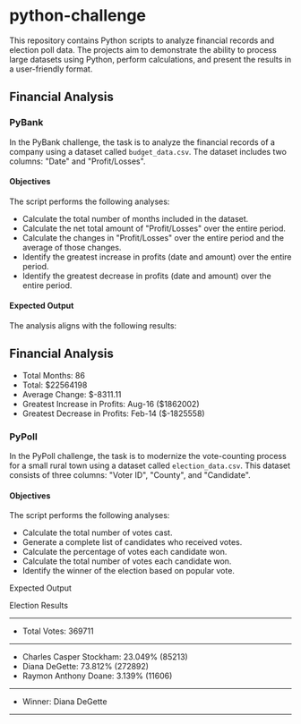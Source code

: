 # python-challenge

This repository contains Python scripts to analyze financial records and election poll data. The projects aim to demonstrate the ability to process large datasets using Python, perform calculations, and present the results in a user-friendly format.

## Financial Analysis 

### PyBank

In the PyBank challenge, the task is to analyze the financial records of a company using a dataset called `budget_data.csv`. The dataset includes two columns: "Date" and "Profit/Losses". 

#### Objectives

The script performs the following analyses:
- Calculate the total number of months included in the dataset.
- Calculate the net total amount of "Profit/Losses" over the entire period.
- Calculate the changes in "Profit/Losses" over the entire period and the average of those changes.
- Identify the greatest increase in profits (date and amount) over the entire period.
- Identify the greatest decrease in profits (date and amount) over the entire period.

#### Expected Output

The analysis aligns with the following results:

Financial Analysis
----------------------------
- Total Months: 86
- Total: $22564198
- Average Change: $-8311.11
- Greatest Increase in Profits: Aug-16 ($1862002)
- Greatest Decrease in Profits: Feb-14 ($-1825558)


### PyPoll

In the PyPoll challenge, the task is to modernize the vote-counting process for a small rural town using a dataset called `election_data.csv`. This dataset consists of three columns: "Voter ID", "County", and "Candidate".

#### Objectives

The script performs the following analyses:
- Calculate the total number of votes cast.
- Generate a complete list of candidates who received votes.
- Calculate the percentage of votes each candidate won.
- Calculate the total number of votes each candidate won.
- Identify the winner of the election based on popular vote.

Expected Output

Election Results
- -------------------------
- Total Votes: 369711
-------------------------
- Charles Casper Stockham: 23.049% (85213)
- Diana DeGette: 73.812% (272892)
- Raymon Anthony Doane: 3.139% (11606)
- -------------------------
- Winner: Diana DeGette
- -------------------------

